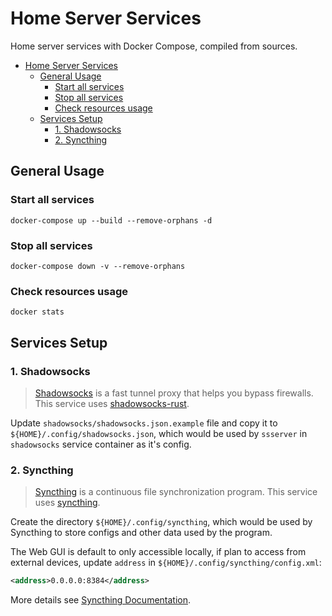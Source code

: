 # Home Server Services

Home server services with Docker Compose, compiled from sources.

- [Home Server Services](#home-server-services)
  - [General Usage](#general-usage)
    - [Start all services](#start-all-services)
    - [Stop all services](#stop-all-services)
    - [Check resources usage](#check-resources-usage)
  - [Services Setup](#services-setup)
    - [1. Shadowsocks](#1-shadowsocks)
    - [2. Syncthing](#2-syncthing)

## General Usage

### Start all services

```shell
docker-compose up --build --remove-orphans -d
```

### Stop all services

```shell
docker-compose down -v --remove-orphans
```

### Check resources usage

```shell
docker stats
```

## Services Setup

### 1. Shadowsocks

> [Shadowsocks](https://github.com/shadowsocks) is a fast tunnel proxy that helps you bypass firewalls. This service uses [shadowsocks-rust](https://github.com/shadowsocks/shadowsocks-rust).

Update `shadowsocks/shadowsocks.json.example` file and copy it to `${HOME}/.config/shadowsocks.json`, which would be used by `ssserver` in `shadowsocks` service container as it's config.

### 2. Syncthing

> [Syncthing](https://github.com/syncthing) is a continuous file synchronization program. This service uses [syncthing](https://github.com/syncthing/syncthing).

Create the directory `${HOME}/.config/syncthing`, which would be used by Syncthing to store configs and other data used by the program.

The Web GUI is default to only accessible locally, if plan to access from external devices, update `address` in `${HOME}/.config/syncthing/config.xml`:

```xml
<address>0.0.0.0:8384</address>
```

More details see [Syncthing Documentation](https://docs.syncthing.net/index.html).
